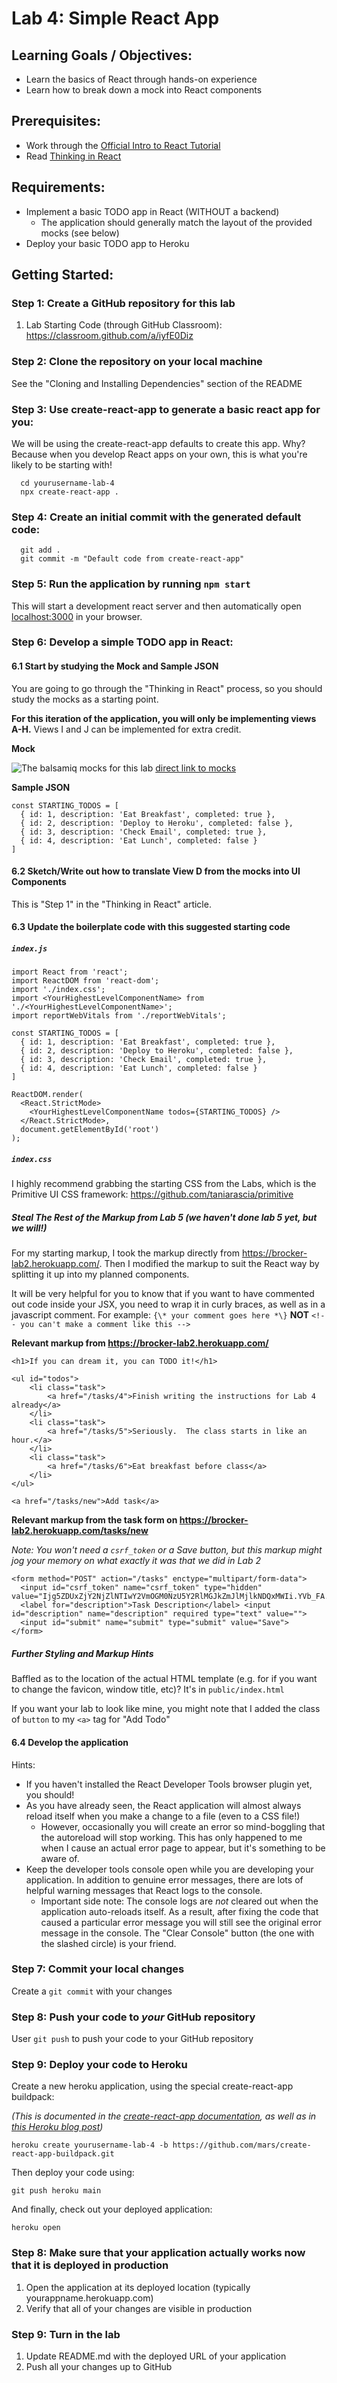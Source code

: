 # Lab 4: Simple React App

## Learning Goals / Objectives:

* Learn the basics of React through hands-on experience
* Learn how to break down a mock into React components

## Prerequisites:

* Work through the [Official Intro to React Tutorial](https://reactjs.org/tutorial/tutorial.html)
* Read [Thinking in React](https://reactjs.org/docs/thinking-in-react.html)

## Requirements:

* Implement a basic TODO app in React (WITHOUT a backend)
  * The application should generally match the layout of the provided mocks (see below)
* Deploy your basic TODO app to Heroku

## Getting Started:

### Step 1: Create a GitHub repository for this lab

1. Lab Starting Code (through GitHub Classroom): https://classroom.github.com/a/iyfE0Diz

### Step 2: Clone the repository on your local machine

See the "Cloning and Installing Dependencies" section of the README

### Step 3: Use create-react-app to generate a basic react app for you:

We will be using the create-react-app defaults to create this app.  Why?  Because when you develop React apps on your own, this is what you're likely to be starting with!

```
  cd yourusername-lab-4
  npx create-react-app .
```

### Step 4: Create an initial commit with the generated default code:
```
  git add .
  git commit -m "Default code from create-react-app"
```

### Step 5: Run the application by running `npm start`

This will start a development react server and then automatically open [localhost:3000](http://localhost:3000) in your browser.

### Step 6: Develop a simple TODO app in React:

#### 6.1 Start by studying the Mock and Sample JSON

You are going to go through the "Thinking in React" process, so you should study the mocks as a starting point.

**For this iteration of the application, you will only be implementing views A-H.**  Views I and J can be implemented for extra credit.

**Mock**

![The balsamiq mocks for this lab](public/lab-04-mocks.png)
[direct link to mocks](public/lab-04-mocks.png)


**Sample JSON**

```
const STARTING_TODOS = [
  { id: 1, description: 'Eat Breakfast', completed: true },
  { id: 2, description: 'Deploy to Heroku', completed: false },
  { id: 3, description: 'Check Email', completed: true },
  { id: 4, description: 'Eat Lunch', completed: false }
]
```

#### 6.2 Sketch/Write out how to translate View D from the mocks into UI Components

This is "Step 1" in the "Thinking in React" article.

#### 6.3 Update the boilerplate code with this suggested starting code

##### `index.js`

```
import React from 'react';
import ReactDOM from 'react-dom';
import './index.css';
import <YourHighestLevelComponentName> from './<YourHighestLevelComponentName>';
import reportWebVitals from './reportWebVitals';

const STARTING_TODOS = [
  { id: 1, description: 'Eat Breakfast', completed: true },
  { id: 2, description: 'Deploy to Heroku', completed: false },
  { id: 3, description: 'Check Email', completed: true },
  { id: 4, description: 'Eat Lunch', completed: false }
]

ReactDOM.render(
  <React.StrictMode>
    <YourHighestLevelComponentName todos={STARTING_TODOS} />
  </React.StrictMode>,
  document.getElementById('root')
);
```

##### `index.css`

I highly recommend grabbing the starting CSS from the Labs, which is the Primitive UI CSS framework: https://github.com/taniarascia/primitive

##### Steal The Rest of the Markup from Lab 5 (we haven't done lab 5 yet, but we will!)

For my starting markup, I took the markup directly from https://brocker-lab2.herokuapp.com/.  Then I modified the markup to suit the React way by splitting it up into my planned components.

It will be very helpful for you to know that if you want to have commented out code inside your JSX, you need to wrap it in curly braces, as well as in a javascript comment.  For example: `{\* your comment goes here *\}` **NOT** `<!-- you can't make a comment like this -->`

**Relevant markup from https://brocker-lab2.herokuapp.com/**
```
<h1>If you can dream it, you can TODO it!</h1>

<ul id="todos">
    <li class="task">
        <a href="/tasks/4">Finish writing the instructions for Lab 4 already</a>
    </li>
    <li class="task">
        <a href="/tasks/5">Seriously.  The class starts in like an hour.</a>
    </li>
    <li class="task">
        <a href="/tasks/6">Eat breakfast before class</a>
    </li>
</ul>

<a href="/tasks/new">Add task</a>
```

**Relevant markup from the task form on https://brocker-lab2.herokuapp.com/tasks/new**

_Note: You won't need a `csrf_token` or a Save button, but this markup might jog your memory on what exactly it was that we did in Lab 2_
```
<form method="POST" action="/tasks" enctype="multipart/form-data">
  <input id="csrf_token" name="csrf_token" type="hidden" value="Ijg5ZDUxZjY2NjZlNTIwY2VmOGM0NzU5Y2RlMGJkZmJlMjlkNDQxMWIi.YVb_FA.NY314M8XhLrgX0pU7_cCkUDBEXY">
  <label for="description">Task Description</label> <input id="description" name="description" required type="text" value="">
  <input id="submit" name="submit" type="submit" value="Save">
</form>
```

##### Further Styling and Markup Hints

Baffled as to the location of the actual HTML template (e.g. for if you want to change the favicon, window title, etc)?  It's in `public/index.html`

If you want your lab to look like mine, you might note that I added the class of `button` to my `<a>` tag for "Add Todo"

#### 6.4 Develop the application

Hints:
* If you haven't installed the React Developer Tools browser plugin yet, you should!
* As you have already seen, the React application will almost always reload itself when you make a change to a file (even to a CSS file!)
  * However, occasionally you will create an error so mind-boggling that the autoreload will stop working.  This has only happened to me when I cause an actual error page to appear, but it's something to be aware of.
* Keep the developer tools console open while you are developing your application.  In addition to genuine error messages, there are lots of helpful warning messages that React logs to the console.
  * Important side note:  The console logs are *not* cleared out when the application auto-reloads itself.  As a result, after fixing the code that caused a particular error message you will still see the original error message in the console.  The "Clear Console" button (the one with the slashed circle) is your friend.


### Step 7: Commit your local changes

Create a `git commit` with your changes

### Step 8: Push your code to *your* GitHub repository

User `git push` to push your code to your GitHub repository

### Step 9: Deploy your code to Heroku

Create a new heroku application, using the special create-react-app buildpack:

_(This is documented in the [create-react-app documentation](https://create-react-app.dev/docs/deployment/#heroku), as well as in [this Heroku blog post](https://blog.heroku.com/deploying-react-with-zero-configuration))_

```
heroku create yourusername-lab-4 -b https://github.com/mars/create-react-app-buildpack.git
```

Then deploy your code using:

```
git push heroku main
```

And finally, check out your deployed application:

```
heroku open
```

### Step 8: Make sure that your application actually works now that it is deployed in production

1. Open the application at its deployed location (typically yourappname.herokuapp.com)
2. Verify that all of your changes are visible in production

### Step 9: Turn in the lab

1. Update README.md with the deployed URL of your application
2. Push all your changes up to GitHub
